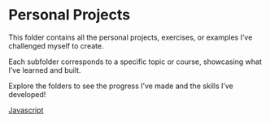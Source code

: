 # Personal Projects

This folder contains all the personal projects, exercises, or examples I’ve challenged myself to create. 

Each subfolder corresponds to a specific topic or course, showcasing what I’ve learned and built.

Explore the folders to see the progress I’ve made and the skills I’ve developed!

[Javascript](Javascript/README.md)